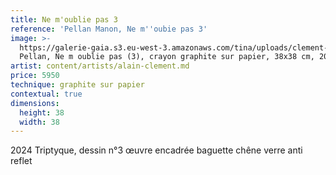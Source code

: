 ```yaml
---
title: Ne m'oublie pas 3
reference: 'Pellan Manon, Ne m''oubie pas 3'
image: >-
  https://galerie-gaia.s3.eu-west-3.amazonaws.com/tina/uploads/clement-alain/Manon
  Pellan, Ne m oublie pas (3), crayon graphite sur papier, 38x38 cm, 2024.jpeg
artist: content/artists/alain-clement.md
price: 5950
technique: graphite sur papier
contextual: true
dimensions:
  height: 38
  width: 38
---
```


2024 Triptyque, dessin n°3 œuvre encadrée baguette chêne verre anti reflet 
